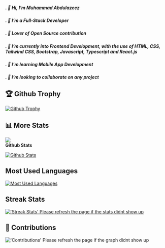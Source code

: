 ##### . 👋 Hi, I’m Muhammad Abdulazeez
##### . 👀 I’m a Full-Stack Developer
##### . 👀 Lover of Open Source contribution
##### . 🌱 I’m currently into Frontend Development, with the use of HTML, CSS, Tailwind CSS, Bootstrap, Javascript, Typescript and React.js
##### . 🧠  I'm learning Mobile App Development
##### . 💞️ I’m looking to collaborate on any project
## 🏆 Github Trophy
  
<a href="https://Muh-Wale.github.io">
<img alt="Github Trophy" src="https://github-profile-trophy.vercel.app/?username=Muh-Wale&theme=gruvbox">
</a>

## 📊 More Stats
  ![](https://komarev.com/ghpvc/?username=Muh-Wale&color=green) <br />
**Github Stats**
  
  <a href="https://Muh-Wale.github.io">
  <img alt="Github Stats" src="https://github-readme-stats.vercel.app/api/?username=Muh-Wale&count_private=true&theme=tokyonight&showicons=true">
</a>  
  
## Most Used Languages
  
 <a href="https://Muh-Wale.github.io">
<img alt="Most Used Languages" src="https://github-readme-stats.vercel.app/api/top-langs/?username=Muh-Wale&langs_count=5&theme=tokyonight">
</a>

## Streak Stats

<a href="https://Muh-Wale.github.io">
<img alt="'Streak Stats' Please refresh the page if the stats didnt show up" src="https://github-readme-streak-stats.herokuapp.com/?user=Muh-Wale&theme=dark">
</a>



## 📜 Contributions
  

<img alt="'Contributions' Please refresh the page if the graph didnt show up" src="https://activity-graph.herokuapp.com/graph?username=Muh-Wale&theme=dracula">
</p>
